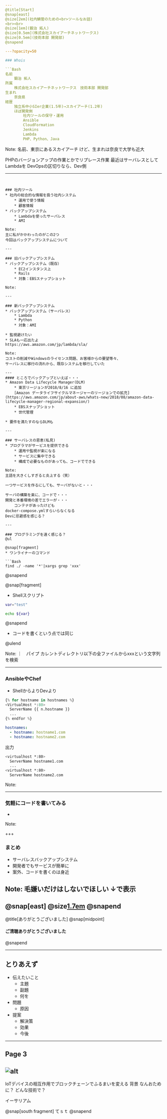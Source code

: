 ```yaml
---
@title[Start]
@snap[east]
@size[2em](社内鯖管のための<br>ツールなお話)
<br><br>
@size[1em](鍛治 拓人)  
@size[0.5em](株式会社スカイアーチネットワークス)  
@size[0.5em](技術本部 開発部)
@snapend

---?opacity=50

### Whois

```Bash
名前
    鍛治 拓人
所属
    株式会社スカイアーチネットワークス　技術本部 開発部
生まれ
    奈良県
経歴
    独立系中小SIer企業(1.5年)→スカイアーチ(1.2年)
    ほぼ開発側
        社内ツールの保守・運用
        Ansible
        CloudFormation
        Jenkins
        Lambda
        PHP、Python、Java
```
Note:
名前、東京にあるスカイアーチ
けど、生まれは奈良で大学も近大

PHPのバージョンアップの作業とかでリプレース作業
最近はサーバレスとしてLambdaを
DevOpsの区切りなら、Dev側

---
```


### 社内ツール
* 社内の総合的な情報を扱う社内システム
    * 運用で使う情報
    * 顧客情報
* バックアップシステム
    * Lambdaを使ったサーバレス
    * AMI

Note:
主に私がかかわったのがこの2つ
今回はバックアップシステムについて

---

### 旧バックアップシステム
* バックアップシステム（既存）
    * EC2インスタンス上
    * Rails
    * 対象：EBSスナップショット
    
Note:

---

### 新バックアップシステム
* バックアップシステム（サーバレス）
    * Lambda
    * Python
    * 対象：AMI

* 監視避けたい
* SLAも一応出たよ
https://aws.amazon.com/jp/lambda/sla/

Note:
コストの削減やWindowsのライセンス問題、お客様からの要望等々、
サーバレスに移行の流れから、既存システムを移行していた

---
#### ところでバックアップといえば・・・
* Amazon Data Lifecycle Manager(DLM)
    * 東京リージョンが2018/8/16 に追加  
    [Amazon データライフサイクルマネージャーのリージョンでの拡充](https://aws.amazon.com/jp/about-aws/whats-new/2018/08/amazon-data-lifecycle-manager-regional-expansion/)
    * EBSスナップショット
    * 世代管理

* 要件を満たすのならDLMも

---

### サーバレスの恩恵(私見)
* プログラマがサービスを提供できる
    * 運用や監視が楽になる
    * サービスに集中できる
    * 構成で必要なものがあっても、コードでできる

Note:
主語を大きくしすぎると炎上する（笑）

一つサービスを作るにしても、サーバがないと・・・

サーバの構築を楽に、コードで・・・
開発と本番環境の差でエラーが・・・
    コンテナがあったけども
docker-compose.ymlすらいらなくなる
Devに忌避感を感じる？

---

### プログラミングを遠く感じる？
@ul

@snap[fragment]
* ワンライナーのコマンド

```Bash
find ./ -name '*'|xargs grep 'xxx'
```
@snapend

@snap[fragment]
* Shellスクリプト

```Bash
var="test"

echo ${var}
```
@snapend

* コードを書くという点では同じ

@ulend

Note:
｜　パイプ
カレントディレクトリ以下の全ファイルからxxxという文字列を検索

---
### AnsibleやChef
* ShellからよりDevより

~~~python
{% for hostname in hostnames %} 
<VirtualHost *:80> 
  ServerName {{ n.hostname }} 
  ...
{% endfor %}
~~~

~~~yaml
hostnames:
  - hostname: hostname1.com
  - hostname: hostname2.com
~~~

出力
~~~Bash
<virtualhost *:80>
  ServerName hostname1.com
  ...
<virtualhost *:80>
  ServerName hostname2.com
~~~

Note:

---
### 気軽にコードを書いてみる
- 

Note:

+++
### まとめ
- サーバレスバックアップシステム
- 開発者でもサービスが簡単に
- 案外、コードを書くのは身近

Note:
毛嫌いだけはしないでほしい
↓で表示
---
@snap[east]
@size[1.7em](もっとコードを書きませんか？)
@snapend
---
@title[ありがとうございました]
@snap[midpoint]
<h4>ご清聴ありがとうございました</h4>
@snapend

--- 
## とりあえず
* 伝えたいこと
    * 主題
    * 副題
    * 何を
* 問題
    * 原因
* 提案
    * 解決策
    * 効果
    * 今後
---
## Page 3
![alt](assets/image_name.png)
---


IoTデバイスの相互作用でブロックチェーンでふるまいを変える
背景
    なんおために？
    どんな技術で？

イーサリアム



@snap[south fragment]
てｓｔ
@snapend